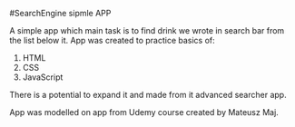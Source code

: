 #SearchEngine sipmle APP

A simple app which main task is to find drink we wrote in search bar from the list below it.
App was created to practice basics of:
1. HTML
2. CSS
3. JavaScript

There is a potential to expand it and made from it advanced searcher app.

App was modelled on app from Udemy course created by Mateusz Maj.
